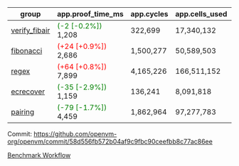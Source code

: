 | group | app.proof_time_ms | app.cycles | app.cells_used | leaf.proof_time_ms | leaf.cycles | leaf.cells_used |
| -- | -- | -- | -- | -- | -- | -- |
| [verify_fibair](https://github.com/openvm-org/openvm/blob/benchmark-results/benchmarks-pr/1773/verify_fibair-58d556fb572b04af9c9fbc90ceefbb8c77ac86ee.md) |<span style='color: green'>(-2 [-0.2%])</span> 1,208 |  322,699 |  17,340,132 |- | - | - |
| [fibonacci](https://github.com/openvm-org/openvm/blob/benchmark-results/benchmarks-pr/1773/fibonacci-58d556fb572b04af9c9fbc90ceefbb8c77ac86ee.md) |<span style='color: red'>(+24 [+0.9%])</span> 2,686 |  1,500,277 |  50,589,503 |- | - | - |
| [regex](https://github.com/openvm-org/openvm/blob/benchmark-results/benchmarks-pr/1773/regex-58d556fb572b04af9c9fbc90ceefbb8c77ac86ee.md) |<span style='color: red'>(+64 [+0.8%])</span> 7,899 |  4,165,226 |  166,511,152 |- | - | - |
| [ecrecover](https://github.com/openvm-org/openvm/blob/benchmark-results/benchmarks-pr/1773/ecrecover-58d556fb572b04af9c9fbc90ceefbb8c77ac86ee.md) |<span style='color: green'>(-35 [-2.9%])</span> 1,159 |  136,241 |  8,091,818 |- | - | - |
| [pairing](https://github.com/openvm-org/openvm/blob/benchmark-results/benchmarks-pr/1773/pairing-58d556fb572b04af9c9fbc90ceefbb8c77ac86ee.md) |<span style='color: green'>(-79 [-1.7%])</span> 4,459 |  1,862,964 |  97,277,783 |- | - | - |


Commit: https://github.com/openvm-org/openvm/commit/58d556fb572b04af9c9fbc90ceefbb8c77ac86ee

[Benchmark Workflow](https://github.com/openvm-org/openvm/actions/runs/15781797887)
